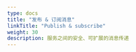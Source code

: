 ```yaml
---
type: docs
title: "发布 & 订阅消息"
linkTitle: "Publish & subscribe"
weight: 30
description: 服务之间的安全、可扩展的消息传递
---
```


